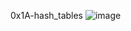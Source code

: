 0x1A-hash_tables
![image](https://user-images.githubusercontent.com/42976288/192048965-b917ce0f-8a0d-4c64-9ca1-d066844a84f9.png)
